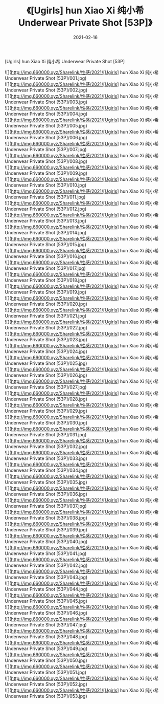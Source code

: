 ﻿---
layout: post
title:  《[Ugirls] hun Xiao Xi 纯小希 Underwear Private Shot [53P]》
date:   2021-02-16
img: http://img.660000.xyz/Sharelink/性感/2021/[Ugirls] hun Xiao Xi 纯小希 Underwear Private Shot [53P]/000.jpg
categories: [美女, 清纯, 唯美]
---

[Ugirls] hun Xiao Xi 纯小希 Underwear Private Shot [53P]

  ![](http://img.660000.xyz/Sharelink/性感/2021/[Ugirls] hun Xiao Xi 纯小希 Underwear Private Shot [53P]/001.jpg) <br> ![](http://img.660000.xyz/Sharelink/性感/2021/[Ugirls] hun Xiao Xi 纯小希 Underwear Private Shot [53P]/002.jpg) <br> ![](http://img.660000.xyz/Sharelink/性感/2021/[Ugirls] hun Xiao Xi 纯小希 Underwear Private Shot [53P]/003.jpg) <br> ![](http://img.660000.xyz/Sharelink/性感/2021/[Ugirls] hun Xiao Xi 纯小希 Underwear Private Shot [53P]/004.jpg) <br> ![](http://img.660000.xyz/Sharelink/性感/2021/[Ugirls] hun Xiao Xi 纯小希 Underwear Private Shot [53P]/005.jpg) <br> ![](http://img.660000.xyz/Sharelink/性感/2021/[Ugirls] hun Xiao Xi 纯小希 Underwear Private Shot [53P]/006.jpg) <br> ![](http://img.660000.xyz/Sharelink/性感/2021/[Ugirls] hun Xiao Xi 纯小希 Underwear Private Shot [53P]/007.jpg) <br> ![](http://img.660000.xyz/Sharelink/性感/2021/[Ugirls] hun Xiao Xi 纯小希 Underwear Private Shot [53P]/008.jpg) <br> ![](http://img.660000.xyz/Sharelink/性感/2021/[Ugirls] hun Xiao Xi 纯小希 Underwear Private Shot [53P]/009.jpg) <br> ![](http://img.660000.xyz/Sharelink/性感/2021/[Ugirls] hun Xiao Xi 纯小希 Underwear Private Shot [53P]/010.jpg) <br> ![](http://img.660000.xyz/Sharelink/性感/2021/[Ugirls] hun Xiao Xi 纯小希 Underwear Private Shot [53P]/011.jpg) <br> ![](http://img.660000.xyz/Sharelink/性感/2021/[Ugirls] hun Xiao Xi 纯小希 Underwear Private Shot [53P]/012.jpg) <br> ![](http://img.660000.xyz/Sharelink/性感/2021/[Ugirls] hun Xiao Xi 纯小希 Underwear Private Shot [53P]/013.jpg) <br> ![](http://img.660000.xyz/Sharelink/性感/2021/[Ugirls] hun Xiao Xi 纯小希 Underwear Private Shot [53P]/014.jpg) <br> ![](http://img.660000.xyz/Sharelink/性感/2021/[Ugirls] hun Xiao Xi 纯小希 Underwear Private Shot [53P]/015.jpg) <br> ![](http://img.660000.xyz/Sharelink/性感/2021/[Ugirls] hun Xiao Xi 纯小希 Underwear Private Shot [53P]/016.jpg) <br> ![](http://img.660000.xyz/Sharelink/性感/2021/[Ugirls] hun Xiao Xi 纯小希 Underwear Private Shot [53P]/017.jpg) <br> ![](http://img.660000.xyz/Sharelink/性感/2021/[Ugirls] hun Xiao Xi 纯小希 Underwear Private Shot [53P]/018.jpg) <br> ![](http://img.660000.xyz/Sharelink/性感/2021/[Ugirls] hun Xiao Xi 纯小希 Underwear Private Shot [53P]/019.jpg) <br> ![](http://img.660000.xyz/Sharelink/性感/2021/[Ugirls] hun Xiao Xi 纯小希 Underwear Private Shot [53P]/020.jpg) <br> ![](http://img.660000.xyz/Sharelink/性感/2021/[Ugirls] hun Xiao Xi 纯小希 Underwear Private Shot [53P]/021.jpg) <br> ![](http://img.660000.xyz/Sharelink/性感/2021/[Ugirls] hun Xiao Xi 纯小希 Underwear Private Shot [53P]/022.jpg) <br> ![](http://img.660000.xyz/Sharelink/性感/2021/[Ugirls] hun Xiao Xi 纯小希 Underwear Private Shot [53P]/023.jpg) <br> ![](http://img.660000.xyz/Sharelink/性感/2021/[Ugirls] hun Xiao Xi 纯小希 Underwear Private Shot [53P]/024.jpg) <br> ![](http://img.660000.xyz/Sharelink/性感/2021/[Ugirls] hun Xiao Xi 纯小希 Underwear Private Shot [53P]/025.jpg) <br> ![](http://img.660000.xyz/Sharelink/性感/2021/[Ugirls] hun Xiao Xi 纯小希 Underwear Private Shot [53P]/026.jpg) <br> ![](http://img.660000.xyz/Sharelink/性感/2021/[Ugirls] hun Xiao Xi 纯小希 Underwear Private Shot [53P]/027.jpg) <br> ![](http://img.660000.xyz/Sharelink/性感/2021/[Ugirls] hun Xiao Xi 纯小希 Underwear Private Shot [53P]/028.jpg) <br> ![](http://img.660000.xyz/Sharelink/性感/2021/[Ugirls] hun Xiao Xi 纯小希 Underwear Private Shot [53P]/029.jpg) <br> ![](http://img.660000.xyz/Sharelink/性感/2021/[Ugirls] hun Xiao Xi 纯小希 Underwear Private Shot [53P]/030.jpg) <br> ![](http://img.660000.xyz/Sharelink/性感/2021/[Ugirls] hun Xiao Xi 纯小希 Underwear Private Shot [53P]/031.jpg) <br> ![](http://img.660000.xyz/Sharelink/性感/2021/[Ugirls] hun Xiao Xi 纯小希 Underwear Private Shot [53P]/032.jpg) <br> ![](http://img.660000.xyz/Sharelink/性感/2021/[Ugirls] hun Xiao Xi 纯小希 Underwear Private Shot [53P]/033.jpg) <br> ![](http://img.660000.xyz/Sharelink/性感/2021/[Ugirls] hun Xiao Xi 纯小希 Underwear Private Shot [53P]/034.jpg) <br> ![](http://img.660000.xyz/Sharelink/性感/2021/[Ugirls] hun Xiao Xi 纯小希 Underwear Private Shot [53P]/035.jpg) <br> ![](http://img.660000.xyz/Sharelink/性感/2021/[Ugirls] hun Xiao Xi 纯小希 Underwear Private Shot [53P]/036.jpg) <br> ![](http://img.660000.xyz/Sharelink/性感/2021/[Ugirls] hun Xiao Xi 纯小希 Underwear Private Shot [53P]/037.jpg) <br> ![](http://img.660000.xyz/Sharelink/性感/2021/[Ugirls] hun Xiao Xi 纯小希 Underwear Private Shot [53P]/038.jpg) <br> ![](http://img.660000.xyz/Sharelink/性感/2021/[Ugirls] hun Xiao Xi 纯小希 Underwear Private Shot [53P]/039.jpg) <br> ![](http://img.660000.xyz/Sharelink/性感/2021/[Ugirls] hun Xiao Xi 纯小希 Underwear Private Shot [53P]/040.jpg) <br> ![](http://img.660000.xyz/Sharelink/性感/2021/[Ugirls] hun Xiao Xi 纯小希 Underwear Private Shot [53P]/041.jpg) <br> ![](http://img.660000.xyz/Sharelink/性感/2021/[Ugirls] hun Xiao Xi 纯小希 Underwear Private Shot [53P]/042.jpg) <br> ![](http://img.660000.xyz/Sharelink/性感/2021/[Ugirls] hun Xiao Xi 纯小希 Underwear Private Shot [53P]/043.jpg) <br> ![](http://img.660000.xyz/Sharelink/性感/2021/[Ugirls] hun Xiao Xi 纯小希 Underwear Private Shot [53P]/044.jpg) <br> ![](http://img.660000.xyz/Sharelink/性感/2021/[Ugirls] hun Xiao Xi 纯小希 Underwear Private Shot [53P]/045.jpg) <br> ![](http://img.660000.xyz/Sharelink/性感/2021/[Ugirls] hun Xiao Xi 纯小希 Underwear Private Shot [53P]/046.jpg) <br> ![](http://img.660000.xyz/Sharelink/性感/2021/[Ugirls] hun Xiao Xi 纯小希 Underwear Private Shot [53P]/047.jpg) <br> ![](http://img.660000.xyz/Sharelink/性感/2021/[Ugirls] hun Xiao Xi 纯小希 Underwear Private Shot [53P]/048.jpg) <br> ![](http://img.660000.xyz/Sharelink/性感/2021/[Ugirls] hun Xiao Xi 纯小希 Underwear Private Shot [53P]/049.jpg) <br> ![](http://img.660000.xyz/Sharelink/性感/2021/[Ugirls] hun Xiao Xi 纯小希 Underwear Private Shot [53P]/050.jpg) <br> ![](http://img.660000.xyz/Sharelink/性感/2021/[Ugirls] hun Xiao Xi 纯小希 Underwear Private Shot [53P]/051.jpg) <br> ![](http://img.660000.xyz/Sharelink/性感/2021/[Ugirls] hun Xiao Xi 纯小希 Underwear Private Shot [53P]/052.jpg) <br> ![](http://img.660000.xyz/Sharelink/性感/2021/[Ugirls] hun Xiao Xi 纯小希 Underwear Private Shot [53P]/053.jpg) <br>